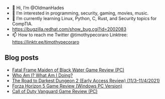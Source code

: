- 👋 Hi, I’m @OldmanHades
- 👀 I’m interested in programming, security, gaming, movies, music.
- 🌱 I’m currently learning Linux, Python, C, Rust, and Security topics for CompTIA.
- https://bugzilla.redhat.com/show_bug.cgi?id=2002083
- 📫 How to reach me Twitter @timothypecoraro
Linktree: https://linktr.ee/timothypecoraro

## Blog posts
<!-- BLOG-POST-LIST:START -->
- [Fatal Frame Maiden of Black Water Game Review &lpar;PC&rpar;](https://medium.com/@timothypecoraro/fatal-frame-maiden-of-black-water-game-review-pc-55baab2e1ddb?source=rss-5097f5c9b801------2)
- [Who Am I? What Am I Doing?](https://medium.com/@timothypecoraro/who-am-i-what-am-i-doing-999c07c302c4?source=rss-5097f5c9b801------2)
- [The Road to Darkest Dungeon 2 &lpar;Early Access Review&rpar; &lpar;11/3–11/4/2021&rpar;](https://medium.com/@timothypecoraro/the-road-to-darkest-dungeon-2-early-access-review-11-3-11-4-2021-c1f851e19b8e?source=rss-5097f5c9b801------2)
- [Forza Horizon 5 Game Review &lpar;Windows PC Version&rpar;](https://medium.com/@timothypecoraro/forza-horizon-5-game-review-windows-pc-version-ee843e4eab5f?source=rss-5097f5c9b801------2)
- [Call of Duty Vanguard Game Review &lpar;PC&rpar;](https://medium.com/@timothypecoraro/call-of-duty-vanguard-game-review-pc-2252371fcd8b?source=rss-5097f5c9b801------2)
<!-- BLOG-POST-LIST:END -->

